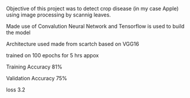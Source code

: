 Objective of this project was to detect crop disease (in my case Apple) using image processing by scannig leaves.

Made use of Convalution Neural Network and Tensorflow is used to build the model

Architecture used made from scartch based on VGG16

trained on 100 epochs for 5 hrs appox

Training Accuracy 81%

Validation Accuracy 75%

loss 3.2
